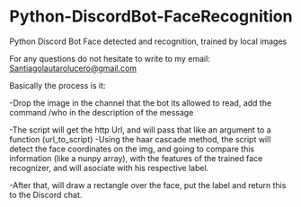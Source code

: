 # Python-DiscordBot-FaceRecognition
Python Discord Bot Face detected and recognition, trained by local images

For any questions do not hesitate to write to my email: Santiagolautarolucero@gmail.com

Basically the process is it:

-Drop the image in the channel that the bot its allowed to read, add the command /who in the description of the message

-The script will get the http Url, and will pass that like an argument to a function (url_to_script)
-Using the haar cascade method, the script will detect the face coordinates on the img, and going to compare this information (like a nunpy array), with the features
of the trained face recognizer, and will asociate with his respective label.

-After that, will draw a rectangle over the face, put the label and return this to the Discord chat.
